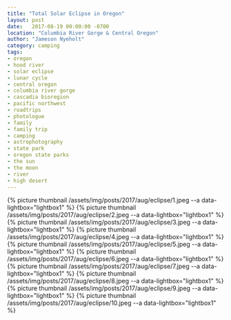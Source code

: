 ```yaml
---
title: "Total Solar Eclipse in Oregon"
layout: post
date:   2017-08-19 00:00:00 -0700
location: "Columbia River Gorge & Central Oregon"
author: "Jameson Nyeholt"
category: camping
tags:
- oregon
- hood river
- solar eclipse
- lunar cycle
- central oregon
- columbia river gorge
- cascadia bioregion
- pacific northwest
- roadtrips
- photologue
- family
- family trip
- camping
- astrophotography
- state park
- oregon state parks
- the sun
- the moon
- river
- high desert
---
```


{% picture thumbnail /assets/img/posts/2017/aug/eclipse/1.jpeg --a data-lightbox="lightbox1" %}
{% picture thumbnail /assets/img/posts/2017/aug/eclipse/2.jpeg --a data-lightbox="lightbox1" %}
{% picture thumbnail /assets/img/posts/2017/aug/eclipse/3.jpeg --a data-lightbox="lightbox1" %}
{% picture thumbnail /assets/img/posts/2017/aug/eclipse/4.jpeg --a data-lightbox="lightbox1" %}
{% picture thumbnail /assets/img/posts/2017/aug/eclipse/5.jpeg --a data-lightbox="lightbox1" %}
{% picture thumbnail /assets/img/posts/2017/aug/eclipse/6.jpeg --a data-lightbox="lightbox1" %}
{% picture thumbnail /assets/img/posts/2017/aug/eclipse/7.jpeg --a data-lightbox="lightbox1" %}
{% picture thumbnail /assets/img/posts/2017/aug/eclipse/8.jpeg --a data-lightbox="lightbox1" %}
{% picture thumbnail /assets/img/posts/2017/aug/eclipse/9.jpeg --a data-lightbox="lightbox1" %}
{% picture thumbnail /assets/img/posts/2017/aug/eclipse/10.jpeg --a data-lightbox="lightbox1" %}